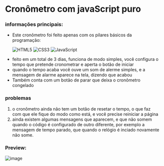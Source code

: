 # Cronômetro com javaScript puro

### informações principais:
<ul> 
 <li>
  Este cronômetro foi feito apenas com os pilares básicos da programação:
   
![HTML5](https://img.shields.io/badge/html5-%23E34F26.svg?style=for-the-badge&logo=html5&logoColor=white)
![CSS3](https://img.shields.io/badge/css3-%231572B6.svg?style=for-the-badge&logo=css3&logoColor=white)
![JavaScript](https://img.shields.io/badge/javascript-%23323330.svg?style=for-the-badge&logo=javascript&logoColor=%23F7DF1E) </li>

<li> feito em um total de 3 dias, funciona de modo simples, você configura o tempo que pretende cronometrar e aperta o botão de iniciar</li>
<li> quando o tempo acaba você ouve um som de alerme simples, e a mensagem de alarme aparece na tela, dizendo que acabou </li>
<li> Também conta com um botão de parar que deixa o cronômetro congelado </li>

</ul>


### problemas

<ol>
 <li>
   o cronômetro ainda não tem um botão de resetar o tempo, o que faz com que ele fique do modo como está, e você precise reiniciar a página
 </li>
  <li>
    ainda existem algumas mensagens que aparecem, e que não somem quando o código é configurado de outro diferente, por exemplo a mensagem de tempo parado, que quando o relógio é inciado novamente não some.
  </li>
</ol> 


### Preview:

![image](https://github.com/DanielProgrammer64/StopWhatch_With_js/assets/103775773/e2811da4-16a5-452f-9c0b-8a9e030e11dc)
